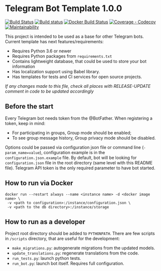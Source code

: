 # Telegram Bot Template 1.0.0

[![Build Status](https://travis-ci.org/KrusnikViers/TgBotTemplate.svg)](https://travis-ci.org/KrusnikViers/TgBotTemplate)
[![Build status](https://ci.appveyor.com/api/projects/status/6uaw3t0aevq62ydp?svg=true)](https://ci.appveyor.com/project/KrusnikViers/tgbottemplate)
[![Docker Build Status](https://img.shields.io/docker/build/viers/tg_bot_template.svg)](https://hub.docker.com/r/viers/tg_bot_template/)
[![Coverage - Codecov](https://codecov.io/gh/KrusnikViers/TgBotTemplate/branch/master/graph/badge.svg)](https://codecov.io/gh/KrusnikViers/TgBotTemplate)
[![Maintainability](https://api.codeclimate.com/v1/badges/11bbbf9259251bdcada3/maintainability)](https://codeclimate.com/github/KrusnikViers/TgBotTemplate/maintainability)

This project is intended to be used as a base for other Telegram bots. Current template has next features/requirements:
* Requires Python 3.6 or newer
* Requires Python packages from `requirements.txt`
* Contains lightweight database, that could be used to store your bot information
* Has localization support using Babel library.
* Has templates for tests and CI services for open source projects.

_If any changes made to this file, check all places with RELEASE-UPDATE comment in code to be updated accordingly_

## Before the start
Every Telegram bot needs token from the @BotFather. When registering a token, keep in mind:
* For participating in groups, Group mode should be enabled;
* To see group message history, Group privacy mode should be disabled.

Options could be passed via configuration json file or command line (`-param_name=value`), configuration example is
in the `configuration.json.example` file. By default, bot will be looking for `configuration.json` file in the root
directory (same level with this README file). Telegram API token is the only required parameter to have bot started.

## How to run via Docker
```
docker run --restart always --name <instance name> -d <docker image name> \
 -v <path to configuration>:/instance/configuration.json \
 -v <path to the db directory>:/instance/storage
```

## How to run as a developer

Project root directory should be added to `PYTHONPATH`. There are few scripts in `/scripts` directory, that are
useful for the development:
* `make_migrations.py`: autogenerate migrations from the updated models.
* `update_translations.py`: regenerate translations from the code.
* `run_tests.py`: launch python tests.
* `run_bot.py`: launch bot itself. Requires full configuration. 
